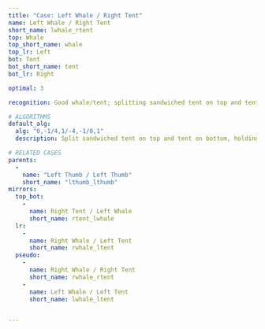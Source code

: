 ```yaml
---
title: "Case: Left Whale / Right Tent"
name: Left Whale / Right Tent
short_name: lwhale_rtent
top: Whale
top_short_name: whale
top_lr: Left
bot: Tent
bot_short_name: tent
bot_lr: Right

optimal: 3

recognition: Good whale/tent; splitting sandwiched tent on top and tent on bottom preserves squareshape.

# ALGORITHMS
default_alg:
  alg: "0,-1/4,1/-4,-1/0,1"
  description: Split sandwiched tent on top and tent on bottom, holding both tents in front.

# RELATED CASES
parents:
  -
    name: "Left Thumb / Left Thumb"
    short_name: "lthumb_lthumb"
mirrors:
  top_bot:
    -
      name: Right Tent / Left Whale
      short_name: rtent_lwhale
  lr:
    -
      name: Right Whale / Left Tent
      short_name: rwhale_ltent
  pseudo:
    -
      name: Right Whale / Right Tent
      short_name: rwhale_rtent
    -
      name: Left Whale / Left Tent
      short_name: lwhale_ltent


---
```


